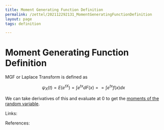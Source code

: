 ```yaml
---
title: Moment Generating Function Definition
permalink: /zettel/202112292131_MomentGeneratingFunctionDefinition
layout: page
tags: definition

---
```

# Moment Generating Function Definition

MGF or Laplace Transform is defined as

$$
\psi_X(t) = E(e^{tX}) = \int e^{tx} dF(x) == \int e^{tx} f(x) dx
$$

We can take derivatives of this and evaluate at $0$ to get the [moments of the random variable](202112292112_MomentofaRandomVariable).

Links: 

References: 

